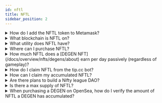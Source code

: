 ```yaml
---
id: nftl
title: NFTL
sidebar_position: 2
---
```


<details>
<summary>How do I add the NFTL token to Metamask?</summary>

Click the NL icon on the [Profile](https://app.niftyleague.com/profile) section of our website to add the token visibility to your Metamask.

</details>

<details>
<summary>What blockchain is NFTL on?</summary>

NFTL is available on both Ethereum and Immutable zkEVM. While we started on Ethereum, Immutable zkEVM is now our main blockchain.

</details>

<details>
<summary>What utility does NFTL have?</summary>

NFTL acts as a way to decentralize our ecosystem by ensuring important decisions regarding the direction of Nifty League are decided via the Nifty DAO. It serves a dual purpose of giving users voting rights on upcoming games and tournaments, as well as being used for platform-wide expenses. [Learn more](/docs/overview/nifty-dao/nftl/overview.md)

</details>

<details>
<summary>Where can I purchase NFTL?</summary>

You can purchase NFTL by swapping ETH (or WETH) for NFTL on decentralized trading platforms. For Immutable zkEVM use [QuickSwap](https://quickswap.exchange/#/analytics/v3/token/0xb0d7e9ff5fb8e739c4990f7920d8047acfae4884) and for Ethereum use [Uniswap](https://app.uniswap.org/explore/tokens/ethereum/0x3c8d2fce49906e11e71cb16fa0ffeb2b16c29638). The majority of our liquidity is on Quickswap so start there for the lowest possible slippage & gas.

</details>

<details>
<summary>How much NFTL does a [DEGEN NFT](/docs/overview/nfts/degens/about) earn per day passively (regardless of gameplay)?</summary>

DEGEN yield ended on September 14th, 2024. Previously they accumulated 68.5 NFTL per day for 3 years post-launch.

</details>

<details>
<summary>How do I claim NFTL from the tip.cc bot?</summary>

Make sure that you’re in the official [Nifty League Discord](https://discord.gg/niftyleague). DM the tip.cc bot "$withdraw NFTL" command. The bot will prompt you to send a destination public address.

</details>

<details>
<summary>How can I claim my accumulated NFTL?</summary>

Navigate to your [Profile](https://app.niftyleague.com/profile) on the Nifty League website. Click the "Claim" button and initiate a gas transaction to claim your NFTL.

</details>

<details>
<summary>Are there plans to build a Nifty league DAO?</summary>

Yes! Actually, it's already available on [Tally.xyz](https://www.tally.xyz/)! NFTL is used to govern the DAO.

</details>

<details>
<summary>Is there a max supply of NFTL?</summary>

While no hard number is set in the contract, the current max supply is 1.25 billion tokens. The supply will only be increased if the DAO votes to do so. Read more about [supply](/docs/overview/nifty-dao/nftl/supply).

</details>

<details>
<summary>When purchasing a DEGEN on OpenSea, how do I verify the amount of NFTL a DEGEN has accumulated?</summary>

- Navigate to the [Nifty League NFTL Token Contract](https://etherscan.io/address/0x3c8d2fce49906e11e71cb16fa0ffeb2b16c29638#readContract)
- Scroll to 5. accumulated
- Enter the DEGEN ID (the number associated with the DEGEN)
- Click the hyperlinked number that is returned (this will open a page that automatically converts the NFTL value to Ether)

Please note, you do not need to connect your crypto wallet to access this feature!

</details>
